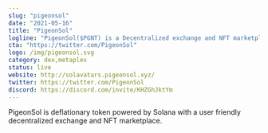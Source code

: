 ```yaml
---
slug: "pigeonsol"
date: "2021-05-16"
title: "PigeonSol"
logline: "PigeonSol($PGNT) is a Decentralized exchange and NFT marketplace."
cta: "https://twitter.com/PigeonSol"
logo: /img/pigeonsol.svg
category: dex,metaplex
status: live
website: http://solavatars.pigeonsol.xyz/
twitter: https://twitter.com/PigeonSol
discord: https://discord.com/invite/KHZGhJktYm
---
```


PigeonSol is deflationary token powered by Solana with a user friendly decentralized exchange and NFT marketplace.
